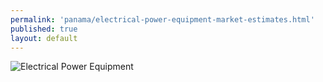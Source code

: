 ```yaml
--- 
permalink: 'panama/electrical-power-equipment-market-estimates.html' 
published: true 
layout: default
---
```

![Electrical Power Equipment](../images/electrical-market-estimates.png)

